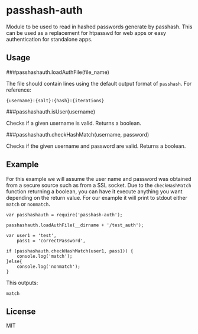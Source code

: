 passhash-auth
=============

Module to be used to read in hashed passwords generate by passhash. This can be used as a replacement for htpasswd for web apps or easy authentication for standalone apps.  

Usage
-----

###passhashauth.loadAuthFile(file_name)

The file should contain lines using the default output format of `passhash`. For reference:
    
    {username}:{salt}:{hash}:{iterations}

###passhashauth.isUser(username)

Checks if a given username is valid. Returns a boolean.

###passhashauth.checkHashMatch(username, password)

Checks if the given username and password are valid. Returns a boolean. 

Example
-------

For this example we will assume the user name and password was obtained from a secure source such as from a SSL socket. Due to the `checkHashMatch` function returning a boolean, you can have it execute anything you want depending on the return value. For our example it will print to stdout either `match` or `nonmatch`.

    var passhashauth = require('passhash-auth');

    passhashauth.loadAuthFile(__dirname + '/test_auth');

    var user1 = 'test',
        pass1 = 'correctPassword',

    if (passhashauth.checkHashMatch(user1, pass1)) {
        console.log('match');
    }else{
        console.log('nonmatch');
    }

This outputs:
    
    match

License
-------

MIT
